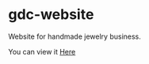 # gdc-website

Website for handmade jewelry business.

You can view it [Here](https://greendragoncraftz.netlify.app/)
